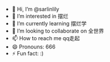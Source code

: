 - 👋 Hi, I’m @sarlinlily
- 👀 I’m interested in 摆烂
- 🌱 I’m currently learning 摆烂学
- 💞️ I’m looking to collaborate on 全世界
- 📫 How to reach me qq走起
- 😄 Pronouns: 666
- ⚡ Fun fact: :)

<!---
sarlinlily/sarlinlily is a ✨ special ✨ repository because its `README.md` (this file) appears on your GitHub profile.
You can click the Preview link to take a look at your changes.
--->
